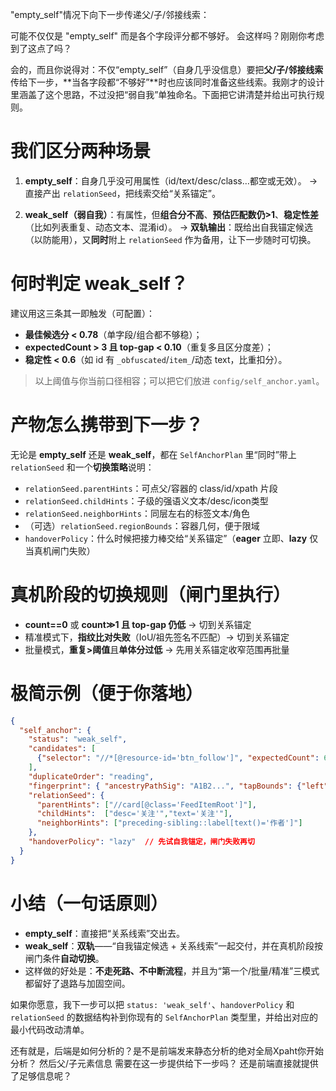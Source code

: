 "empty_self"情况下向下一步传递父/子/邻接线索：

可能不仅仅是 "empty_self" 而是各个字段评分都不够好。
会这样吗？刚刚你考虑到了这点了吗？

会的，而且你说得对：不仅“empty_self”（自身几乎没信息）要把**父/子/邻接线索**传给下一步，**当各字段都“不够好”**时也应该同时准备这些线索。我刚才的设计里涵盖了这个思路，不过没把“弱自我”单独命名。下面把它讲清楚并给出可执行规则。

# 我们区分两种场景

1. **empty_self**：自身几乎没可用属性（id/text/desc/class…都空或无效）。
   → 直接产出 `relationSeed`，把线索交给“关系锚定”。

2. **weak_self（弱自我）**：有属性，但**组合分不高**、**预估匹配数仍>1**、**稳定性差**（比如列表重复、动态文本、混淆id）。
   → **双轨输出**：既给出自我锚定候选（以防能用），又**同时**附上 `relationSeed` 作为备用，让下一步随时可切换。

# 何时判定 weak_self？

建议用这三条其一即触发（可配置）：

* **最佳候选分 < 0.78**（单字段/组合都不够稳）；
* **expectedCount > 3 且 top-gap < 0.10**（重复多且区分度差）；
* **稳定性 < 0.6**（如 id 有 `_obfuscated`/`item_`/动态 text，比重扣分）。

> 以上阈值与你当前口径相容；可以把它们放进 `config/self_anchor.yaml`。

# 产物怎么携带到下一步？

无论是 **empty_self** 还是 **weak_self**，都在 `SelfAnchorPlan` 里“同时”带上 `relationSeed` 和一个**切换策略**说明：

* `relationSeed.parentHints`：可点父/容器的 class/id/xpath 片段
* `relationSeed.childHints`：子级的强语义文本/desc/icon类型
* `relationSeed.neighborHints`：同层左右的标签文本/角色
* （可选）`relationSeed.regionBounds`：容器几何，便于限域
* `handoverPolicy`：什么时候把接力棒交给“关系锚定”（**eager** 立即、**lazy** 仅当真机闸门失败）

# 真机阶段的切换规则（闸门里执行）

* **count==0** 或 **count≫1 且 top-gap 仍低** → 切到关系锚定
* 精准模式下，**指纹比对失败**（IoU/祖先签名不匹配）→ 切到关系锚定
* 批量模式，**重复>阈值**且**单体分过低** → 先用关系锚定收窄范围再批量

# 极简示例（便于你落地）

```json
{
  "self_anchor": {
    "status": "weak_self",
    "candidates": [
      {"selector": "//*[@resource-id='btn_follow']", "expectedCount": 6, "score": 0.71}
    ],
    "duplicateOrder": "reading",
    "fingerprint": { "ancestryPathSig": "A1B2...", "tapBounds": {"left":860,"top":2240,"right":1080,"bottom":2358} },
    "relationSeed": {
      "parentHints": ["//card[@class='FeedItemRoot']"],
      "childHints":  ["desc='关注'","text='关注'"],
      "neighborHints": ["preceding-sibling::label[text()='作者']"]
    },
    "handoverPolicy": "lazy"  // 先试自我锚定，闸门失败再切
  }
}
```

# 小结（一句话原则）

* **empty_self**：直接把“关系线索”交出去。
* **weak_self**：**双轨**——“自我锚定候选 + 关系线索”一起交付，并在真机阶段按闸门条件**自动切换**。
* 这样做的好处是：**不走死路、不中断流程**，并且为“第一个/批量/精准”三模式都留好了退路与加固空间。

如果你愿意，我下一步可以把 `status: 'weak_self'`、`handoverPolicy` 和 `relationSeed` 的数据结构补到你现有的 `SelfAnchorPlan` 类型里，并给出对应的最小代码改动清单。


还有就是，后端是如何分析的？是不是前端发来静态分析的绝对全局Xpaht你开始分析？
然后父/子元素信息 需要在这一步提供给下一步吗？ 还是前端直接就提供了足够信息呢？